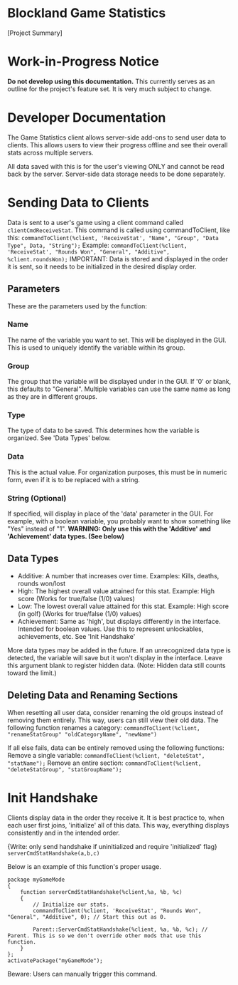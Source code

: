 # Blockland Game Statistics
[Project Summary]

# Work-in-Progress Notice
**Do not develop using this documentation.** This currently serves as an outline for the project's feature set. It is very much subject to change.

# Developer Documentation
The Game Statistics client allows server-side add-ons to send user data to clients.
This allows users to view their progress offline and see their overall stats across multiple servers.

All data saved with this is for the user's viewing ONLY and cannot be read back by the server. Server-side data storage needs to be done separately.

# Sending Data to Clients
Data is sent to a user's game using a client command called `clientCmdReceiveStat`.
This command is called using commandToClient, like this: `commandToClient(%client, 'ReceiveStat', "Name", "Group", "Data Type", Data, "String");`
Example: `commandToClient(%client, 'ReceiveStat', "Rounds Won", "General", "Additive", %client.roundsWon);`
IMPORTANT: Data is stored and displayed in the order it is sent, so it needs to be initialized in the desired display order.
## Parameters
These are the parameters used by the function:
### Name
The name of the variable you want to set. This will be displayed in the GUI.
This is used to uniquely identify the variable within its group.
### Group
The group that the variable will be displayed under in the GUI. If '0' or blank, this defaults to "General".
Multiple variables can use the same name as long as they are in different groups.
### Type
The type of data to be saved. This determines how the variable is organized. See 'Data Types' below.
### Data
This is the actual value. For organization purposes, this must be in numeric form, even if it is to be replaced with a string.
### String (Optional)
If specified, will display in place of the 'data' parameter in the GUI.
For example, with a boolean variable, you probably want to show something like "Yes" instead of "1".
**WARNING: Only use this with the 'Additive' and 'Achievement' data types. (See below)**

## Data Types
- Additive: A number that increases over time. Examples: Kills, deaths, rounds won/lost
- High: The highest overall value attained for this stat. Example: High score (Works for true/false (1/0) values)
- Low: The lowest overall value attained for this stat. Example: High score (in golf) (Works for true/false (1/0) values)
- Achievement: Same as 'high', but displays differently in the interface. Intended for boolean values. Use this to represent unlockables, achievements, etc. See 'Init Handshake'

More data types may be added in the future. If an unrecognized data type is detected, the variable will save but it won't display in the interface.
Leave this argument blank to register hidden data. (Note: Hidden data still counts toward the limit.)

## Deleting Data and Renaming Sections
When resetting all user data, consider renaming the old groups instead of removing them entirely. This way, users can still view their old data.
The following function renames a category:
`commandToClient(%client, "renameStatGroup" "oldCategoryName", "newName")`

If all else fails, data can be entirely removed using the following functions:
Remove a single variable: `commandToClient(%client, "deleteStat", "statName");`
Remove an entire section: `commandToClient(%client, "deleteStatGroup", "statGroupName");`

# Init Handshake
Clients display data in the order they receive it. It is best practice to, when each user first joins, 'initialize' all of this data.
This way, everything displays consistently and in the intended order.

{Write: only send handshake if uninitialized and require 'initialized' flag}
`serverCmdStatHandshake(a,b,c)`

Below is an example of this function's proper usage.
~~~~
package myGameMode
{
	function serverCmdStatHandshake(%client,%a, %b, %c)
	{
		// Initialize our stats.
		commandToClient(%client, 'ReceiveStat', "Rounds Won", "General", "Additive", 0); // Start this out as 0.

		Parent::ServerCmdStatHandshake(%client, %a, %b, %c); // Parent. This is so we don't override other mods that use this function.
	}
};
activatePackage("myGameMode");
~~~~

Beware: Users can manually trigger this command.
